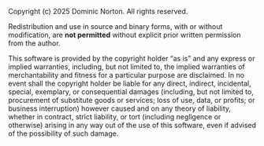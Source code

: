 Copyright (c) 2025 Dominic Norton. All rights reserved.

Redistribution and use in source and binary forms, with or without modification, are **not permitted** without explicit prior written permission from the author.

This software is provided by the copyright holder “as is” and any express or implied warranties, including, but not limited to, the implied warranties of merchantability and fitness for a particular purpose are disclaimed. In no event shall the copyright holder be liable for any direct, indirect, incidental, special, exemplary, or consequential damages (including, but not limited to, procurement of substitute goods or services; loss of use, data, or profits; or business interruption) however caused and on any theory of liability, whether in contract, strict liability, or tort (including negligence or otherwise) arising in any way out of the use of this software, even if advised of the possibility of such damage.

